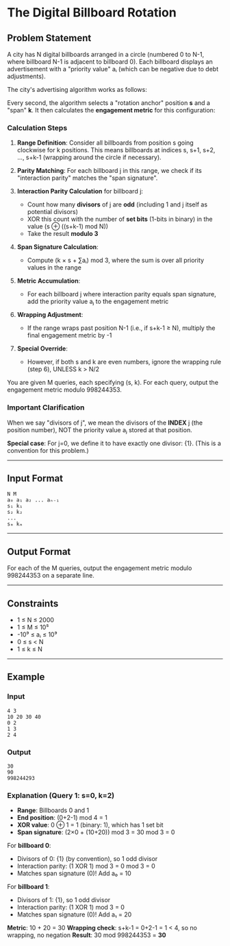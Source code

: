 # The Digital Billboard Rotation

## Problem Statement

A city has N digital billboards arranged in a circle (numbered 0 to N-1, where billboard N-1 is adjacent to billboard 0). Each billboard displays an advertisement with a "priority value" aᵢ (which can be negative due to debt adjustments).

The city's advertising algorithm works as follows:

Every second, the algorithm selects a "rotation anchor" position **s** and a "span" **k**. It then calculates the **engagement metric** for this configuration:

### Calculation Steps

1. **Range Definition**: Consider all billboards from position s going clockwise for k positions. This means billboards at indices s, s+1, s+2, ..., s+k-1 (wrapping around the circle if necessary).

2. **Parity Matching**: For each billboard j in this range, we check if its "interaction parity" matches the "span signature".

3. **Interaction Parity Calculation** for billboard j:
   - Count how many **divisors** of j are **odd** (including 1 and j itself as potential divisors)
   - XOR this count with the number of **set bits** (1-bits in binary) in the value (s ⊕ ((s+k-1) mod N))
   - Take the result **modulo 3**

4. **Span Signature Calculation**:
   - Compute (k × s + ∑aᵢ) mod 3, where the sum is over all priority values in the range

5. **Metric Accumulation**: 
   - For each billboard j where interaction parity equals span signature, add the priority value aⱼ to the engagement metric

6. **Wrapping Adjustment**: 
   - If the range wraps past position N-1 (i.e., if s+k-1 ≥ N), multiply the final engagement metric by -1

7. **Special Override**: 
   - However, if both s and k are even numbers, ignore the wrapping rule (step 6), UNLESS k > N/2

You are given M queries, each specifying (s, k). For each query, output the engagement metric modulo 998244353.

### Important Clarification

When we say "divisors of j", we mean the divisors of the **INDEX** j (the position number), NOT the priority value aⱼ stored at that position.

**Special case**: For j=0, we define it to have exactly one divisor: {1}. (This is a convention for this problem.)

---

## Input Format

```
N M
a₀ a₁ a₂ ... aₙ₋₁
s₁ k₁
s₂ k₂
...
sₘ kₘ
```

---

## Output Format

For each of the M queries, output the engagement metric modulo 998244353 on a separate line.

---

## Constraints

- 1 ≤ N ≤ 2000
- 1 ≤ M ≤ 10⁵
- -10⁹ ≤ aᵢ ≤ 10⁹
- 0 ≤ s < N
- 1 ≤ k ≤ N

---

## Example

### Input
```
4 3
10 20 30 40
0 2
1 3
2 4
```

### Output
```
30
90
998244293
```

### Explanation (Query 1: s=0, k=2)

- **Range**: Billboards 0 and 1
- **End position**: (0+2-1) mod 4 = 1
- **XOR value**: 0 ⊕ 1 = 1 (binary: 1), which has 1 set bit
- **Span signature**: (2×0 + (10+20)) mod 3 = 30 mod 3 = 0

For **billboard 0**:
- Divisors of 0: {1} (by convention), so 1 odd divisor
- Interaction parity: (1 XOR 1) mod 3 = 0 mod 3 = 0
- Matches span signature (0)! Add a₀ = 10

For **billboard 1**:
- Divisors of 1: {1}, so 1 odd divisor
- Interaction parity: (1 XOR 1) mod 3 = 0
- Matches span signature (0)! Add a₁ = 20

**Metric**: 10 + 20 = 30
**Wrapping check**: s+k-1 = 0+2-1 = 1 < 4, so no wrapping, no negation
**Result**: 30 mod 998244353 = **30**
